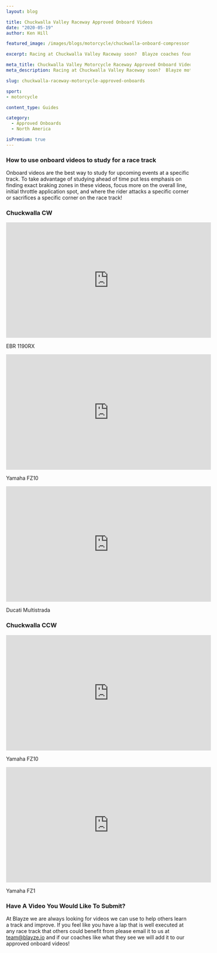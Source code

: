 ```yaml
---
layout: blog

title: Chuckwalla Valley Raceway Approved Onboard Videos
date: "2020-05-19"
author: Ken Hill

featured_image: /images/blogs/motorcycle/chuckwalla-onboard-compressor.jpg

excerpt: Racing at Chuckwalla Valley Raceway soon?  Blayze coaches found videos they approve of watching to study for this race track!

meta_title: Chuckwalla Valley Motorcycle Raceway Approved Onboard Videos
meta_description: Racing at Chuckwalla Valley Raceway soon?  Blayze motorcycle coaches have collected good videos for you to study to be fast here!

slug: chuckwalla-raceway-motorcycle-approved-onboards

sport:
- motorcycle

content_type: Guides

category:
  - Approved Onboards
  - North America

isPremium: true
---
```


### How to use onboard videos to study for a race track

Onboard videos are the best way to study for upcoming events at a specific track.  To take advantage of studying ahead of time put less emphasis on finding exact braking zones in these videos, focus more on the overall line, initial throttle application spot, and where the rider attacks a specific corner or sacrifices a specific corner on the race track!



### Chuckwalla CW

<iframe title="Blog iFrame" width="560" height="315" src="https://www.youtube.com/embed/9M2t14QA3dg" frameborder="0" allow="accelerometer; autoplay; encrypted-media; gyroscope; picture-in-picture" allowfullscreen></iframe>

EBR 1190RX



<iframe title="Blog iFrame" width="560" height="315" src="https://www.youtube.com/embed/hVdLwMOemfI" frameborder="0" allow="accelerometer; autoplay; encrypted-media; gyroscope; picture-in-picture" allowfullscreen></iframe>

Yamaha FZ10



<iframe title="Blog iFrame" width="560" height="315" src="https://www.youtube.com/embed/KJPPE3kmDXs" frameborder="0" allow="accelerometer; autoplay; encrypted-media; gyroscope; picture-in-picture" allowfullscreen></iframe>

Ducati Multistrada



### Chuckwalla CCW

<iframe title="Blog iFrame" width="560" height="315" src="https://www.youtube.com/embed/m0l0nULCeOk" frameborder="0" allow="accelerometer; autoplay; encrypted-media; gyroscope; picture-in-picture" allowfullscreen></iframe>

Yamaha FZ10



<iframe title="Blog iFrame" width="560" height="315" src="https://www.youtube.com/embed/a6sW5Ee7YhI" frameborder="0" allow="accelerometer; autoplay; encrypted-media; gyroscope; picture-in-picture" allowfullscreen></iframe>

Yamaha FZ1









### Have A Video You Would Like To Submit?

At Blayze we are always looking for videos we can use to help others learn a track and improve.  If you feel like you have a lap that is well executed at any race track that others could benefit from please email it to us at team@blayze.io and if our coaches like what they see we will add it to our approved onboard videos!
